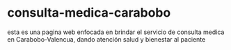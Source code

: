 # consulta-medica-carabobo
esta es una pagina web enfocada en brindar el servicio de consulta medica en Carabobo-Valencua, dando atención salud y bienestar al paciente
